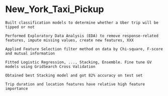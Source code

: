 # New_York_Taxi_Pickup


    Built classification models to determine whether a Uber trip will be tipped or not

    Performed Exploratory Data Analysis (EDA) to remove response-related features, impute missing values, create new features, XXX

    Applied Feature Selection filter method on data by Chi-square, F-score and mutual information

    Fitted Logistic Regression, ..., Stacking, Ensemble. Fine tune GV models using GridSearch Cross Validation

    Obtained best Stacking model and got 82% accuracy on test set

    Trip duration and location features have relative high feature importance
